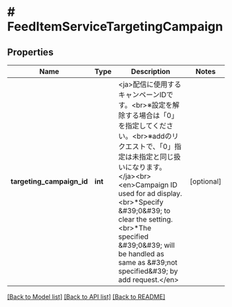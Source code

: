 # # FeedItemServiceTargetingCampaign

## Properties

Name | Type | Description | Notes
------------ | ------------- | ------------- | -------------
**targeting_campaign_id** | **int** | &lt;ja&gt;配信に使用するキャンペーンIDです。&lt;br&gt;※設定を解除する場合は「0」を指定してください。&lt;br&gt;※addのリクエストで、「0」指定は未指定と同じ扱いになります。&lt;/ja&gt;&lt;br&gt;&lt;en&gt;Campaign ID used for ad display.&lt;br&gt;*Specify &amp;#39;0&amp;#39; to clear the setting.&lt;br&gt;*The specified &amp;#39;0&amp;#39; will be handled as same as &amp;#39;not specified&amp;#39; by add request.&lt;/en&gt; | [optional] 

[[Back to Model list]](../../README.md#documentation-for-models) [[Back to API list]](../../README.md#documentation-for-api-endpoints) [[Back to README]](../../README.md)


